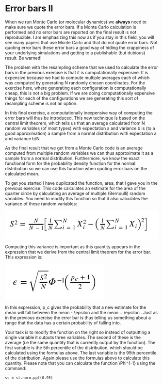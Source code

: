 # Error bars II

When we run Monte Carlo (or molecular dynamics) we __always__ need to make sure we quote the error bars.  If a Monte Carlo calculation is performed and no error bars are reported on the final result is not reproducible.  I am emphasizing this now as if you stay in this field, you will see many papers that use Monte Carlo and that do not quote error bars.  Not quoting error bars these error bars a good way of hiding the crappiness of your underlying simulations and getting to a publishable (but dubious) result.  Be warned!

The problem with the resampling scheme that we used to calculate the error bars in the previous exercise is that it is computationally expensive.  It is expensive because we had to compute multiple averages each of which was computed by generating N randomly chosen coordinates.  For the exercise here, where generating each configuration is computationally cheap, this is not a big problem.  If we are doing computationally expensive things for each of the configurations we are generating this sort of resampling scheme is not an option.

In this final exercise, a computationally inexpensive way of computing the error bars will thus be introduced.  This new technique is based on the central limit theorem, which tells us that an average calculated from N random variables (of most types) with expectation a and variance b is (to a good approximation) a sample from a normal distribution with expectation a and variance b/N 

As the final result that we get from a Monte Carlo code is an average computed from multiple random variables we can thus approximate it as a sample from a normal distribution.  Furthermore, we know the exact functional form for the probability density function for the normal distribution so we can use this function when quoting error bars on the calculated mean.

To get you started I have duplicated the function, area, that I gave you in the previous exercise.  This code calculates an estimate for the area of the quarter circle by calculating an average of multiple (Bernoulli) random variables.  You need to modify this function so that it also calculates the variance of these random variables:

![](eq1.png)

Computing this variance is important as this quantity appears in the expression that we derive from the central limit theorem for the error bar.  This expression is:

![](eq2.png)

In this expression, p_c gives the probability that a new estimate for the mean will fall between the mean - \epsilon and the mean + \epsilon .  Just as in the previous exercise the error bar is thus telling us something about a range that the data has a certain probability of falling into.

Your task is to modify the function on the right so instead of outputting a single variable it outputs three variables.  The second of these is the average (i.e the same quantity that is currently output by the function).  The first variable is the 5th percentile of the distribution, which should be calculated using the formulas above.  The last variable is the 95th percentile of the distribution.  Again please use the formulas above to calculate this quantity.  Please note that you can calculate the function \Phi^{-1} using the command:

````
ss = st.norm.ppf(0.95)
````

